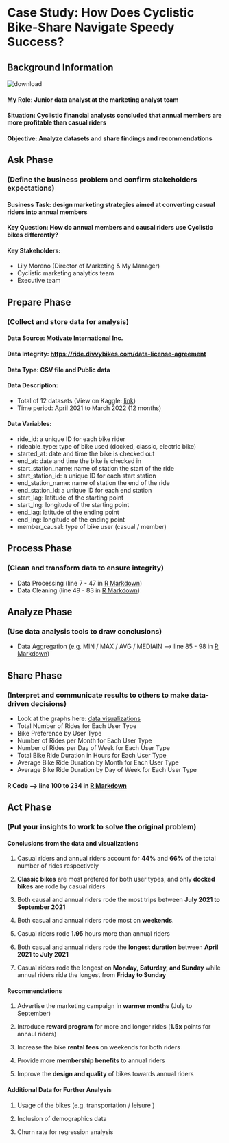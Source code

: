 # Case Study: How Does Cyclistic Bike-Share Navigate Speedy Success?

## Background Information

![download](https://user-images.githubusercontent.com/117702329/209886711-f6763dfc-d0fd-47a6-843b-81c10cf8021a.png)

####  My Role: Junior data analyst at the marketing analyst team

####  Situation: Cyclistic financial analysts concluded that annual members are more profitable than casual riders

####  Objective: Analyze datasets and share findings and recommendations

## Ask Phase

### (Define the business problem and confirm stakeholders expectations)

#### Business Task: design marketing strategies aimed at converting casual riders into annual members

#### Key Question: How do annual members and causal riders use Cyclistic bikes differently?

#### Key Stakeholders:
   * Lily Moreno (Director of Marketing & My Manager)
   *  Cyclistic marketing analytics team
   *  Executive team

## Prepare Phase 

### (Collect and store data for analysis)

#### Data Source: Motivate International Inc. 

#### Data Integrity: https://ride.divvybikes.com/data-license-agreement

#### Data Type: CSV file and Public data

#### Data Description:
   - Total of 12 datasets (View on Kaggle: [link](https://www.kaggle.com/code/harriswan11/google-capstone-cyclistic-bike-share-analysis?scriptVersionId=118910031))
   - Time period: April 2021 to March 2022 (12 months)
  
#### Data Variables:
   - ride_id: a unique ID for each bike rider
   - rideable_type: type of bike used (docked, classic, electric bike)
   - started_at: date and time the bike is checked out
   - end_at: date and time the bike is checked in
   - start_station_name: name of station the start of the ride
   - start_station_id: a unique ID for each start station
   - end_station_name: name of station the end of the ride
   - end_station_id: a unique ID for each end station
   - start_lag: latitude of the starting point
   - start_lng: longitude of the starting point
   - end_lag: latitude of the ending point
   - end_lng: longitude of the ending point
   - member_causal: type of bike user (casual / member)

## Process Phase

### (Clean and transform data to ensure integrity)

- Data Processing (line 7 - 47 in [R Markdown](https://github.com/harris-wan-analyst/cyclistic_bike_share_analysis/blob/main/cyclistic_bike_share_analysis.Rmd))
- Data Cleaning (line 49 - 83 in [R Markdown](https://github.com/harris-wan-analyst/cyclistic_bike_share_analysis/blob/main/cyclistic_bike_share_analysis.Rmd))

## Analyze Phase

### (Use data analysis tools to draw conclusions)

- Data Aggregation (e.g. MIN / MAX / AVG / MEDIAIN --> line 85 - 98 in [R Markdown](https://github.com/harris-wan-analyst/cyclistic_bike_share_analysis/blob/main/cyclistic_bike_share_analysis.Rmd))

## Share Phase

### (Interpret and communicate results to others to make data-driven decisions)

- Look at the graphs here: [data visualizations](https://github.com/harris-wan-analyst/cyclistic_bike_share_analysis/blob/main/graphs.md)
- Total Number of Rides for Each User Type
- Bike Preference by User Type
- Number of Rides per Month for Each User Type
- Number of Rides per Day of Week for Each User Type
- Total Bike Ride Duration in Hours for Each User Type
- Average Bike Ride Duration by Month for Each User Type
- Average Bike Ride Duration by Day of Week for Each User Type

#### R Code --> line 100 to 234 in [R Markdown](https://github.com/harris-wan-analyst/cyclistic_bike_share_analysis/blob/main/cyclistic_bike_share_analysis.Rmd)

## Act Phase

### (Put your insights to work to solve the original problem)

#### Conclusions from the data and visualizations

1.  Casual riders and annual riders account for **44%** and **66%** of the total number of rides respectively

2.  **Classic bikes** are most prefered for both user types, and only **docked bikes** are rode by casual riders

3.  Both causal and annual riders rode the most trips between **July 2021 to September 2021**

4.  Both casual and annual riders rode most on **weekends**.

5.  Casual riders rode **1.95** hours more than annual riders

6.  Both casual and annual riders rode the **longest duration** between **April 2021 to July 2021**
  
7.  Casual riders rode the longest on **Monday, Saturday, and Sunday** while annual riders ride the longest from **Friday to Sunday**

#### Recommendations

1. Advertise the marketing campaign in **warmer months** (July to September)

2. Introduce **reward program** for more and longer rides (**1.5x** points for annaul riders)
 
3. Increase the bike **rental fees** on weekends for both riders 

4. Provide more **membership benefits** to annual riders

5. Improve the **design and quality** of bikes towards annual riders 

#### Additional Data for Further Analysis

1. Usage of the bikes (e.g. transportation / leisure )

2. Inclusion of demographics data

4. Churn rate for regression analysis 
